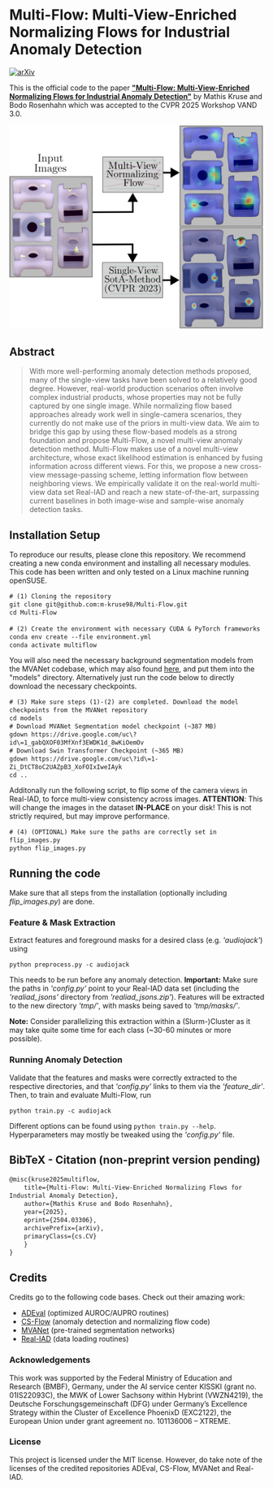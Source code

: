 # Multi-Flow: Multi-View-Enriched Normalizing Flows for Industrial Anomaly Detection
[![arXiv](https://img.shields.io/badge/arXiv-2504.03306-b31b1b.svg)](https://arxiv.org/abs/2504.03306)

This is the official code to the paper [**"Multi-Flow: Multi-View-Enriched Normalizing Flows for Industrial Anomaly Detection"**](https://arxiv.org/pdf/2504.03306) 
by Mathis Kruse and Bodo Rosenhahn which was accepted to the CVPR 2025 Workshop VAND 3.0.

![teaser figure](./assets/teaser.png)


## Abstract
>With more well-performing anomaly detection methods proposed, many of the single-view tasks have been solved to a relatively good degree. However, real-world production scenarios often involve complex industrial products, whose properties may not be fully captured by one single image. While normalizing flow based approaches already work well in single-camera scenarios, they currently do not make use of the priors in multi-view data. We aim to bridge this gap by using these flow-based models as a strong foundation and propose Multi-Flow, a novel multi-view anomaly detection method. Multi-Flow makes use of a novel multi-view architecture, whose exact likelihood estimation is enhanced by fusing information across different views. For this, we propose a new cross-view message-passing scheme, letting information flow between neighboring views. We empirically validate it on the real-world multi-view data set Real-IAD and reach a new state-of-the-art, surpassing current baselines in both image-wise and sample-wise anomaly detection tasks.



## Installation Setup
To reproduce our results, please clone this repository. We recommend creating a new conda environment and installing all necessary modules. This code has been written and only tested on a Linux machine running openSUSE.
```shell
# (1) Cloning the repository
git clone git@github.com:m-kruse98/Multi-Flow.git
cd Multi-Flow

# (2) Create the environment with necessary CUDA & PyTorch frameworks
conda env create --file environment.yml 
conda activate multiflow
```

You will also need the necessary background segmentation models from the MVANet codebase, which may also found [here](https://github.com/qianyu-dlut/MVANet), and put them into the "models" directory. Alternatively just run the code below to directly download the necessary checkpoints.
```shell
# (3) Make sure steps (1)-(2) are completed. Download the model checkpoints from the MVANet repository
cd models
# Download MVANet Segmentation model checkpoint (~387 MB)
gdown https://drive.google.com/uc\?id\=1_gabQXOF03MfXnf3EWDK1d_8wKiOemOv
# Download Swin Transformer Checkpoint (~365 MB)
gdown https://drive.google.com/uc\?id\=1-Zi_DtCT8oC2UAZpB3_XoFOIxIweIAyk
cd ..
```

Additonally run the following script, to flip some of the camera views in Real-IAD, to force multi-view consistency across images. **ATTENTION**: This will change the images in the dataset **IN-PLACE** on your disk! This is not strictly required, but may improve performance.
```shell
# (4) (OPTIONAL) Make sure the paths are correctly set in flip_images.py
python flip_images.py
```


## Running the code

Make sure that all steps from the installation (optionally including *flip_images.py*) are done.

### Feature & Mask Extraction
Extract features and foreground masks for a desired class (e.g. *'audiojack'*) using
```shell
python preprocess.py -c audiojack
```

This needs to be run before any anomaly detection. **Important:** Make sure the paths in *'config.py'* point to your Real-IAD data set (including the *'realiad_jsons'* directory from *'realiad_jsons.zip'*). Features will be extracted to the new directory *'tmp/'*, with masks being saved to *'tmp/masks/'*.


**Note:** Consider parallelizing this extraction within a (Slurm-)Cluster as it may take quite some time for each class (~30-60 minutes or more possible).

### Running Anomaly Detection

Validate that the features and masks were correctly extracted to the respective directories, and that *'config.py'* links to them via the *'feature_dir'*. Then, to train and evaluate Multi-Flow, run

```shell
python train.py -c audiojack
```
Different options can be found using ```python train.py --help```. Hyperparameters may mostly be tweaked using the *'config.py'* file.



<section class="section" id="BibTeX">
  <div class="container is-max-desktop content">
    <h2 class="title">BibTeX  - Citation (non-preprint version pending)</h2>
    <pre><code>@misc{kruse2025multiflow,
    title={Multi-Flow: Multi-View-Enriched Normalizing Flows for Industrial Anomaly Detection},
    author={Mathis Kruse and Bodo Rosenhahn},
    year={2025},
    eprint={2504.03306},
    archivePrefix={arXiv},
    primaryClass={cs.CV}
    }
}</code></pre>
  </div>
</section>
    

## Credits

Credits go to the following code bases. Check out their amazing work:
- [ADEval](https://github.com/winggan/adeval) (optimized AUROC/AUPRO routines)
- [CS-Flow](https://github.com/marco-rudolph/cs-flow) (anomaly detection and normalizing flow code)
- [MVANet](https://github.com/qianyu-dlut/MVANet) (pre-trained segmentation networks)
- [Real-IAD](https://github.com/Tencent/AnomalyDetection_Real-IAD) (data loading routines)


### Acknowledgements

This work was supported by the Federal Ministry of Education and Research (BMBF), Germany, under the AI service center KISSKI (grant no. 01IS22093C), the MWK of Lower Sachsony within Hybrint (VWZN4219), the Deutsche Forschungsgemeinschaft (DFG) under Germany’s Excellence Strategy within the Cluster of Excellence PhoenixD (EXC2122), the European Union  under grant agreement no. 101136006 – XTREME.

### License

This project is licensed under the MIT license. However, do take note of the licenses of the credited repositories ADEval, CS-Flow, MVANet and Real-IAD.
